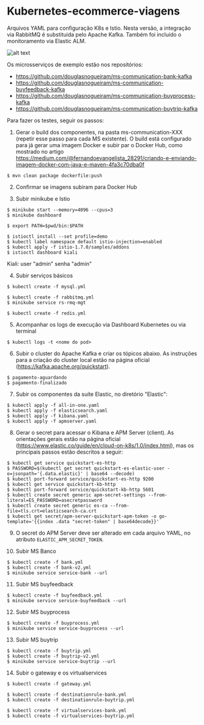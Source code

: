 # Kubernetes-ecommerce-viagens
 Arquivos YAML para configuração K8s e Istio. Nesta versão, a integração via RabbitMQ é substituida pelo Apache Kafka. Também foi incluído o monitoramento via Elastic ALM.

![alt text](https://github.com/douglasnogueiram/Kubernetes-ecommerce-viagens/blob/master/Captura%20de%20Tela%202020-08-02%20a%CC%80s%2012.38.09.png)

Os microsserviços de exemplo estão nos repositórios:
- https://github.com/douglasnogueiram/ms-communication-bank-kafka
- https://github.com/douglasnogueiram/ms-communication-buyfeedback-kafka
- https://github.com/douglasnogueiram/ms-communication-buyprocess-kafka
- https://github.com/douglasnogueiram/ms-communication-buytrip-kafka

Para fazer os testes, seguir os passos:

1. Gerar o build dos componentes, na pasta ms-communication-XXX (repetir esse passo para cada MS existente). O build está configurado para já gerar uma imagem Docker e subir par o Docker Hub, como mostrado no artigo https://medium.com/@fernandoevangelista_28291/criando-e-enviando-imagem-docker-com-java-e-maven-4fa3c70dba0f
```
$ mvn clean package dockerfile:push
```

2. Confirmar se imagens subiram para Docker Hub


3. Subir minikube e Istio
```
$ minikube start --memory=4096 --cpus=3
$ minikube dashboard

$ export PATH=$pwd/bin:$PATH

$ istioctl install --set profile=demo
$ kubectl label namespace default istio-injection=enabled
$ kubectl apply -f istio-1.7.0/samples/addons
$ istioctl dashboard kiali
```
Kiali: user "admin"    senha "admin"


4. Subir serviços básicos
```
$ kubectl create -f mysql.yml

$ kubectl create -f rabbitmq.yml
$ minikube service rs-rmq-mgt

$ kubectl create -f redis.yml
```

5. Acompanhar os logs de execução via Dashboard Kubernetes ou via terminal
```
$ kubectl logs -t <nome do pod>
```
6. Subir o cluster do Apache Kafka e criar os tópicos abaixo. As instruções para a criação do cluster local estão na página oficial (https://kafka.apache.org/quickstart).
```
$ pagamento-aguardando
$ pagamento-finalizado

```

7. Subir os componentes da suíte Elastic, no diretório "Elastic":
```
$ kubectl apply -f all-in-one.yaml
$ kubectl apply -f elasticsearch.yaml
$ kubectl apply -f kibana.yaml
$ kubectl apply -f apmserver.yaml

```
8. Gerar o secret para acessar o Kibana e APM Server (client). As orientações gerais estão na página oficial (https://www.elastic.co/guide/en/cloud-on-k8s/1.0/index.html), mas os principais passos estão descritos a seguir:
```
$ kubectl get service quickstart-es-http
$ PASSWORD=$(kubectl get secret quickstart-es-elastic-user -o=jsonpath='{.data.elastic}' | base64 --decode)
$ kubectl port-forward service/quickstart-es-http 9200
$ kubectl get service quickstart-kb-http
$ kubectl port-forward service/quickstart-kb-http 5601
$ kubectl create secret generic apm-secret-settings --from-literal=ES_PASSWORD=asecretpassword
$ kubectl create secret generic es-ca --from-file=tls.crt=elasticsearch-ca.crt
$ kubectl get secret/apm-server-quickstart-apm-token -o go-template='{{index .data "secret-token" | base64decode}}'

```
9. O secret do APM Server deve ser alterado em cada arquivo YAML, no atributo ```ELASTIC_APM_SECRET_TOKEN```.

10. Subir MS Banco
```
$ kubectl create -f bank.yml
$ kubectl create -f bank-v2.yml
$ minikube service service-bank --url
```

11. Subir MS buyfeedback
```
$ kubectl create -f buyfeedback.yml
$ minikube service service-buyfeedback --url
```

12. Subir MS buyprocess
```
$ kubectl create -f buyprocess.yml
$ minikube service service-buyprocess --url
```

13. Subir MS buytrip
```
$ kubectl create -f buytrip.yml
$ kubectl create -f buytrip-v2.yml
$ minikube service service-buytrip --url
```

14. Subir o gateway e os virtualservices
```
$ kubectl create -f gateway.yml

$ kubectl create -f destinationrule-bank.yml
$ kubectl create -f destinationrule-buytrip.yml

$ kubectl create -f virtualservices-bank.yml
$ kubectl create -f virtualservices-buytrip.yml
```
